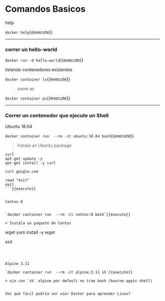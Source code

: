 # Comandos Basicos

help

`docker help`{{execute}}

---

### correr un hello-world

`docker run -d hello-world`{{execute}}


listando contenedores existentes

`docker container ls`{{execute}}

> same as

`docker container ps`{{execute}}


---
### Correr un contenedor que ejecute un Shell

Ubuntu 18.04

`docker container run  --rm -it ubuntu:18.04 bash`{{execute}}

> instala un Ubuntu package

```
curl
apt-get update -y
apt-get install -y curl

curl google.com

read "exit"
exit
```{{execute}}


Centos 8


`docker container run  --rm -it centos:8 bash`{{execute}}

> Instala un paquete de Centos

```
wget
yum install -y wget

exit
```{{execute}}



Alpine 3.11

`docker container run  --rm -it alpine:3.11 sh`{{execute}}

> ojo con `sh` alpine por default no trae bash (bourne again shell)


Ves que facil podria ser usar Docker para aprender Linux?